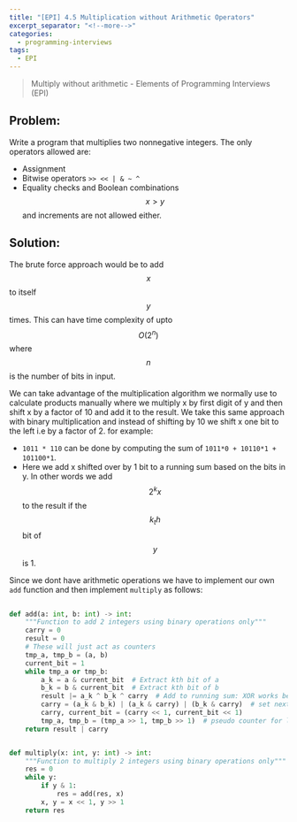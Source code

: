 ```yaml
---
title: "[EPI] 4.5 Multiplication without Arithmetic Operators"
excerpt_separator: "<!--more-->"
categories:
  - programming-interviews
tags:
  - EPI 
---
```


> Multiply without arithmetic - Elements of Programming Interviews (EPI) 

<!--more-->

## **Problem**: 
Write a program that multiplies two nonnegative integers. The only operators allowed are:
  - Assignment
  - Bitwise operators `>> << | & ~ ^`
  - Equality checks and Boolean combinations
$$x>y$$ and increments are not allowed either.

## **Solution**:
The brute force approach would be to add $$x$$ to itself $$y$$ times. This can have time complexity of upto $$O(2^n)$$ where $$n$$ is the number of bits in input.

We can take advantage of the multiplication algorithm we normally use to calculate products manually where we multiply x by first digit of y and then shift x by a factor of 10 and add it to the result. We take this same approach with binary multiplication and instead of shifting by 10 we shift x one bit to the left i.e by a factor of 2. for example:
  - `1011 * 110` can be done by computing the sum of `1011*0 + 10110*1 + 101100*1`.
  - Here we add x shifted over by 1 bit to a running sum based on the bits in y. In other words we add $$2^k x$$ to the result if the $$k_th$$ bit of $$y$$ is 1.

Since we dont have arithmetic operations we have to implement our own `add` function and then implement `multiply` as follows:

```python
    
def add(a: int, b: int) -> int:
    """Function to add 2 integers using binary operations only""" 
    carry = 0
    result = 0
    # These will just act as counters
    tmp_a, tmp_b = (a, b)
    current_bit = 1
    while tmp_a or tmp_b:
        a_k = a & current_bit  # Extract kth bit of a
        b_k = b & current_bit  # Extract kth bit of b
        result |= a_k ^ b_k ^ carry  # Add to running sum: XOR works because it will give 1 if all 3 are 1, it will give 0 if any 2 are 1. and 1 otherwise.
        carry = (a_k & b_k) | (a_k & carry) | (b_k & carry)  # set next value of carry forward if any 2 values are 1s then we need to carry forward.
        carry, current_bit = (carry << 1, current_bit << 1)
        tmp_a, tmp_b = (tmp_a >> 1, tmp_b >> 1)  # pseudo counter for loop
    return result | carry


def multiply(x: int, y: int) -> int:
    """Function to multiply 2 integers using binary operations only"""
    res = 0
    while y:
        if y & 1:
            res = add(res, x)
        x, y = x << 1, y >> 1
    return res

```
